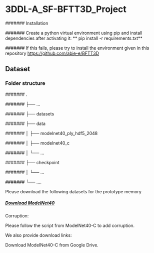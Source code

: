 # 3DDL-A_SF-BFTT3D_Project

####### Installation 


####### Create a python virtual environment using pip and install dependencies after activating it:
**
pip install -r requirements.txt**


####### If this fails, please try to install the environment given in this repository https://github.com/abie-e/BFTT3D


## Dataset

### Folder structure


####### .

####### ├── ...

####### ├── datasets

####### ├── data                    

####### │   ├── modelnet40_ply_hdf5_2048          

####### │   ├── modelnet40_c         

####### │   └── ...                

####### ├── checkpoint                   

####### │   └── ... 

####### └── ....


Please download the following datasets for the prototype memory
##### [Download ModelNet40](https://drive.google.com/drive/folders/1H3UOF1268UIK3z_FkNcBZfauuDbOYLNY?usp=sharing)

Corruption:

Please follow the script from ModelNet40-C to add corruption.

We also provide download links:

Download ModelNet40-C from Google Drive.
